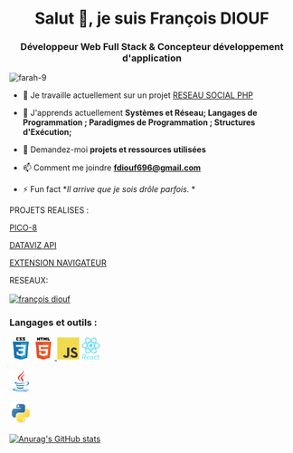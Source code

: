 <h1 align="center">Salut 👋, je suis François DIOUF</h1>
<h3 align="center">Développeur Web Full Stack & Concepteur développement d'application</h3>

<p align="left"> <img src="https://komarev.com/ghpvc/?username=farah-9&label=Profile%20views&color=0e75b6&style=flat" alt="farah-9" /> </p>

- 🔭 Je travaille actuellement sur un projet [RESEAU SOCIAL PHP](https://github.com/farah-9/projet-collectif---reseau-social-php-team_agathe_edward_francois)

- 🌱 J'apprends actuellement **Systèmes et Réseau; Langages de Programmation ; Paradigmes de Programmation ; Structures d'Exécution;**

- 💬 Demandez-moi **projets et ressources utilisées**

- 📫 Comment me joindre **fdiouf696@gmail.com**

- ⚡ Fun fact **Il arrive que je sois drôle parfois.* *

PROJETS REALISES : 

[PICO-8](https://github.com/farah-9/projet-collectif---pico8-les-twix-piou)

[DATAVIZ API](https://github.com/farah-9/projet-collectif---dataviz-api-agathe-francois-marion)

[EXTENSION NAVIGATEUR](https://github.com/farah-9/projet-collectif---extension-chrome-team-aissata-elsa-francois-seb)

RESEAUX:

<a href="https://www.linkedin.com/in/fran%C3%A7ois-diouf/" target="blank"><img align="center" src="https://raw.githubusercontent.com/rahuldkjain/github-profile-readme-generator/master/src/images/icons/Social/linked-in-alt.svg" alt="françois diouf" height="30" width="40" /></a></p>
<h3 align="left">Langages et outils :</h3>
<p align="left"> <a href="https://www.w3schools.com/css/"target="_blank" rel="noreferrer"><img src="https://raw.githubusercontent.com/devicons/devicon/master/icons/css3/css3-original-wordmark.svg" alt="css3" width="40"height="40"/></a><a href="https://www.w3.org/html/" target="_blank"rel="noreferrer"><img src="https://raw.githubusercontent.com/devicons/devicon/master/icons/html5/html5-original-wordmark.svg" alt="html5" width="40" height="40"/></a><a href="https://developer.mozilla.org/en-US/docs/Web/JavaScript" cible ="_blank" rel="noreferrer"> <img src="https://raw.githubusercontent.com/devicons/devicon/master/icons/javascript/javascript-original.svg" alt="javascript" width="40" height="40"/ ></a><a href="https://reactjs.org/"target="_blank"rel="noreferrer"><img src="https://raw.githubusercontent.com/devicons/devicon/master/icons/react/react-original-wordmark.svg" alt="réagir" width="40" height="40"/></a></p><a href="https://reactjs.org/" target="_blank" rel="noreferrer"> </a></p><img src="https://raw.githubusercontent.com/devicons/devicon/master/icons/java/java-original.svg" alt="réagir" width="40" height="40"/></a></p><a href="https://www.java.com/fr/download/help/whatis_java.html" target="_blank" rel="noreferrer"> <img src="https://raw.githubusercontent.com/devicons/devicon/master/icons/python/python-original.svg" alt="réagir" width="40" height="40"/></a></p><a href="https://www.python.org/" target="_blank" rel="noreferrer"> 

[![Anurag's GitHub stats](https://github-readme-stats.vercel.app/api?username=farah-9)](https://github.com/anuraghazra/github-readme-stats)
